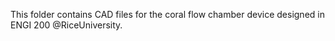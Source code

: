 This folder contains CAD files for the coral flow chamber device designed in ENGI 200 @RiceUniversity.

